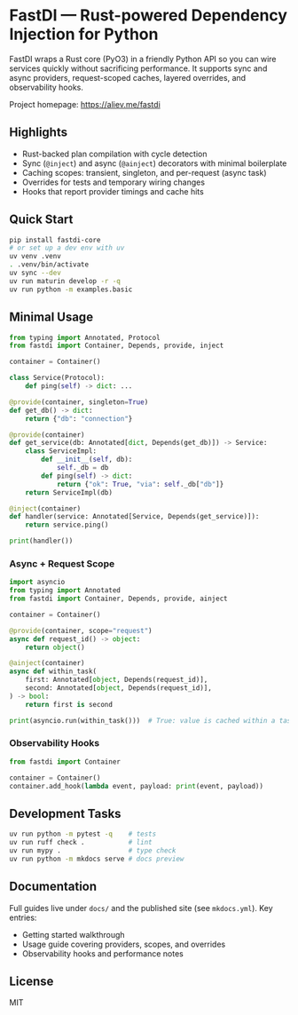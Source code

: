 # FastDI — Rust-powered Dependency Injection for Python

FastDI wraps a Rust core (PyO3) in a friendly Python API so you can wire services quickly without sacrificing performance. It supports sync and async providers, request-scoped caches, layered overrides, and observability hooks.

Project homepage: https://aliev.me/fastdi

## Highlights

- Rust-backed plan compilation with cycle detection
- Sync (`@inject`) and async (`@ainject`) decorators with minimal boilerplate
- Caching scopes: transient, singleton, and per-request (async task)
- Overrides for tests and temporary wiring changes
- Hooks that report provider timings and cache hits

## Quick Start

```bash
pip install fastdi-core
# or set up a dev env with uv
uv venv .venv
. .venv/bin/activate
uv sync --dev
uv run maturin develop -r -q
uv run python -m examples.basic
```

## Minimal Usage

```python
from typing import Annotated, Protocol
from fastdi import Container, Depends, provide, inject

container = Container()

class Service(Protocol):
    def ping(self) -> dict: ...

@provide(container, singleton=True)
def get_db() -> dict:
    return {"db": "connection"}

@provide(container)
def get_service(db: Annotated[dict, Depends(get_db)]) -> Service:
    class ServiceImpl:
        def __init__(self, db):
            self._db = db
        def ping(self) -> dict:
            return {"ok": True, "via": self._db["db"]}
    return ServiceImpl(db)

@inject(container)
def handler(service: Annotated[Service, Depends(get_service)]):
    return service.ping()

print(handler())
```

### Async + Request Scope

```python
import asyncio
from typing import Annotated
from fastdi import Container, Depends, provide, ainject

container = Container()

@provide(container, scope="request")
async def request_id() -> object:
    return object()

@ainject(container)
async def within_task(
    first: Annotated[object, Depends(request_id)],
    second: Annotated[object, Depends(request_id)],
) -> bool:
    return first is second

print(asyncio.run(within_task()))  # True: value is cached within a task
```

### Observability Hooks

```python
from fastdi import Container

container = Container()
container.add_hook(lambda event, payload: print(event, payload))
```

## Development Tasks

```bash
uv run python -m pytest -q    # tests
uv run ruff check .           # lint
uv run mypy .                 # type check
uv run python -m mkdocs serve # docs preview
```

## Documentation

Full guides live under `docs/` and the published site (see `mkdocs.yml`). Key entries:
- Getting started walkthrough
- Usage guide covering providers, scopes, and overrides
- Observability hooks and performance notes

## License
MIT
